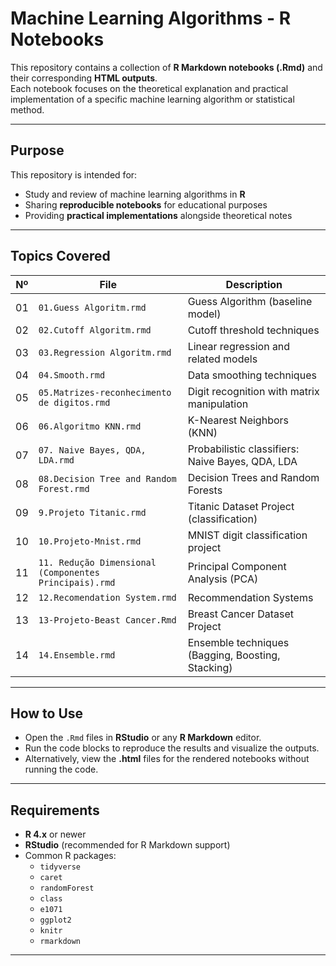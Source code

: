 # Machine Learning Algorithms - R Notebooks

This repository contains a collection of **R Markdown notebooks (.Rmd)** and their corresponding **HTML outputs**.  
Each notebook focuses on the theoretical explanation and practical implementation of a specific machine learning algorithm or statistical method.

---

## Purpose

This repository is intended for:

- Study and review of machine learning algorithms in **R**
- Sharing **reproducible notebooks** for educational purposes
- Providing **practical implementations** alongside theoretical notes

---

## Topics Covered

| Nº | File | Description |
|----|------|-------------|
| 01 | `01.Guess Algoritm.rmd` | Guess Algorithm (baseline model) |
| 02 | `02.Cutoff Algoritm.rmd` | Cutoff threshold techniques |
| 03 | `03.Regression Algoritm.rmd` | Linear regression and related models |
| 04 | `04.Smooth.rmd` | Data smoothing techniques |
| 05 | `05.Matrizes-reconhecimento de digitos.rmd` | Digit recognition with matrix manipulation |
| 06 | `06.Algoritmo KNN.rmd` | K-Nearest Neighbors (KNN) |
| 07 | `07. Naive Bayes, QDA, LDA.rmd` | Probabilistic classifiers: Naive Bayes, QDA, LDA |
| 08 | `08.Decision Tree and Random Forest.rmd` | Decision Trees and Random Forests |
| 09 | `9.Projeto Titanic.rmd` | Titanic Dataset Project (classification) |
| 10 | `10.Projeto-Mnist.rmd` | MNIST digit classification project |
| 11 | `11. Redução Dimensional (Componentes Principais).rmd` | Principal Component Analysis (PCA) |
| 12 | `12.Recomendation System.rmd` | Recommendation Systems |
| 13 | `13-Projeto-Beast Cancer.Rmd` | Breast Cancer Dataset Project |
| 14 | `14.Ensemble.rmd` | Ensemble techniques (Bagging, Boosting, Stacking) |

---

## How to Use

- Open the `.Rmd` files in **RStudio** or any **R Markdown** editor.
- Run the code blocks to reproduce the results and visualize the outputs.
- Alternatively, view the **.html** files for the rendered notebooks without running the code.

---

## Requirements

- **R 4.x** or newer
- **RStudio** (recommended for R Markdown support)
- Common R packages:
    - `tidyverse`
    - `caret`
    - `randomForest`
    - `class`
    - `e1071`
    - `ggplot2`
    - `knitr`
    - `rmarkdown`

---